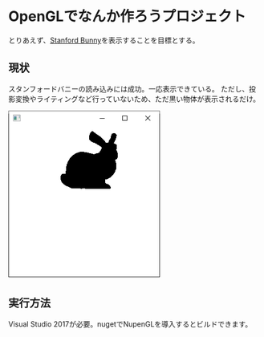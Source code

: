 # OpenGLでなんか作ろうプロジェクト

とりあえず、[Stanford Bunny](https://ja.wikipedia.org/wiki/%E3%82%B9%E3%82%BF%E3%83%B3%E3%83%95%E3%82%A9%E3%83%BC%E3%83%89%E3%83%90%E3%83%8B%E3%83%BC)を表示することを目標とする。

## 現状
スタンフォードバニーの読み込みには成功。一応表示できている。
ただし、投影変換やライティングなど行っていないため、ただ黒い物体が表示されるだけ。

![result](result.png)

## 実行方法
Visual Studio 2017が必要。nugetでNupenGLを導入するとビルドできます。
